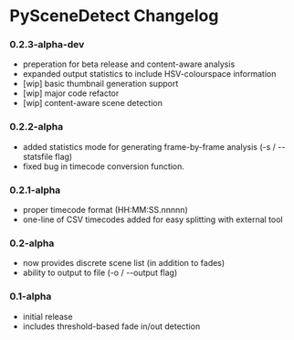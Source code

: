 
PySceneDetect Changelog
==========================================================


### 0.2.3-alpha-dev

 * preperation for beta release and content-aware analysis
 * expanded output statistics to include HSV-colourspace information
 * [wip] basic thumbnail generation support
 * [wip] major code refactor
 * [wip] content-aware scene detection 


### 0.2.2-alpha

 * added statistics mode for generating frame-by-frame analysis (-s / --statsfile flag)
 * fixed bug in timecode conversion function.


### 0.2.1-alpha

 * proper timecode format (HH:MM:SS.nnnnn)
 * one-line of CSV timecodes added for easy splitting with external tool


### 0.2-alpha

 * now provides discrete scene list (in addition to fades)
 * ability to output to file (-o / --output flag)


### 0.1-alpha

 * initial release
 * includes threshold-based fade in/out detection

